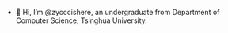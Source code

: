 - 👋 Hi, I’m @zycccishere, an undergraduate from Department of Computer Science, Tsinghua University.

